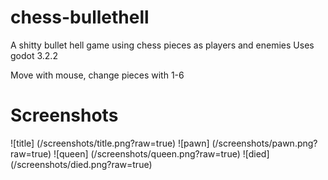 # chess-bullethell
A shitty bullet hell game using chess pieces as players and enemies
Uses godot 3.2.2

Move with mouse, 
change pieces with 1-6

# Screenshots
![title] (/screenshots/title.png?raw=true)
![pawn] (/screenshots/pawn.png?raw=true)
![queen] (/screenshots/queen.png?raw=true)
![died] (/screenshots/died.png?raw=true)
